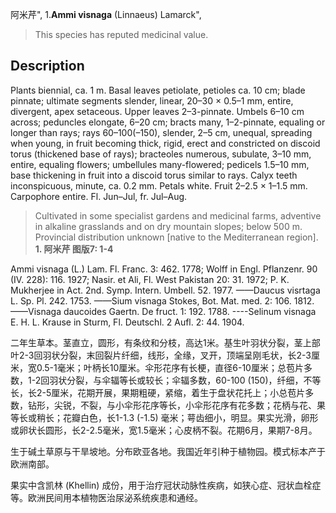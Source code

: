 阿米芹",
1.**Ammi visnaga** (Linnaeus) Lamarck",

> This species has reputed medicinal value.

## Description
Plants biennial, ca. 1 m. Basal leaves petiolate, petioles ca. 10 cm; blade pinnate; ultimate segments slender, linear, 20–30 × 0.5–1 mm, entire, divergent, apex setaceous. Upper leaves 2–3-pinnate. Umbels 6–10 cm across; peduncles elongate, 6–20 cm; bracts many, 1–2-pinnate, equaling or longer than rays; rays 60–100(–150), slender, 2–5 cm, unequal, spreading when young, in fruit becoming thick, rigid, erect and constricted on discoid torus (thickened base of rays); bracteoles numerous, subulate, 3–10 mm, entire, equaling flowers; umbellules many-flowered; pedicels 1.5–10 mm, base thickening in fruit into a discoid torus similar to rays. Calyx teeth inconspicuous, minute, ca. 0.2 mm. Petals white. Fruit 2–2.5 × 1–1.5 mm. Carpophore entire. Fl. Jun–Jul, fr. Jul–Aug.

> Cultivated in some specialist gardens and medicinal farms, adventive in alkaline grasslands and on dry mountain slopes; below 500 m. Provincial distribution unknown [native to the Mediterranean region].
**1. 阿米芹 图版7: 1-4**

Ammi visnaga (L.) Lam. Fl. Franc. 3: 462. 1778; Wolff in Engl. Pflanzenr. 90 (IV. 228): 116. 1927; Nasir. et Ali, Fl. West Pakistan 20: 31. 1972; P. K. Mukherjee in Act. 2nd. Symp. Intern. Umbell. 52. 1977. ——Daucus visrtaga L. Sp. Pl. 242. 1753. ——Sium visnaga Stokes, Bot. Mat. med. 2: 106. 1812.——Visnaga daucoides Gaertn. De fruct. 1: 192. 1788. ----Selinum visnaga E. H. L. Krause in Sturm, Fl. Deutschl. 2 Aufl. 2: 44. 1904.

二年生草本。茎直立，圆形，有条纹和分枝，高达1米。基生叶羽状分裂，茎上部叶2-3回羽状分裂，末回裂片纤细，线形，全缘，叉开，顶端呈刚毛状，长2-3厘米，宽0.5-1毫米；叶柄长10厘米。伞形花序有长梗，直径6-10厘米；总苞片多数，1-2回羽状分裂，与伞辐等长或较长；伞辐多数，60-100 (150)，纤细，不等长，长2-5厘米，花期开展，果期粗硬，紧缩，着生于盘状花托上；小总苞片多数，钻形，尖锐，不裂，与小伞形花序等长，小伞形花序有花多数；花柄与花、果等长或稍长；花瓣白色，长1-1.3 (-1.5) 毫米；萼齿细小，明显。果实光滑，卵形或卵状长圆形，长2-2.5毫米，宽1.5毫米；心皮柄不裂。花期6月，果期7-8月。

生于碱土草原与干旱坡地。分布欧亚各地。我国近年引种于植物园。模式标本产于欧洲南部。

果实中含凯林 (Khellin) 成份，用于治疗冠状动脉性疾病，如狭心症、冠状血栓症等。欧洲民间用本植物医治尿泌系统疾患和通经。
